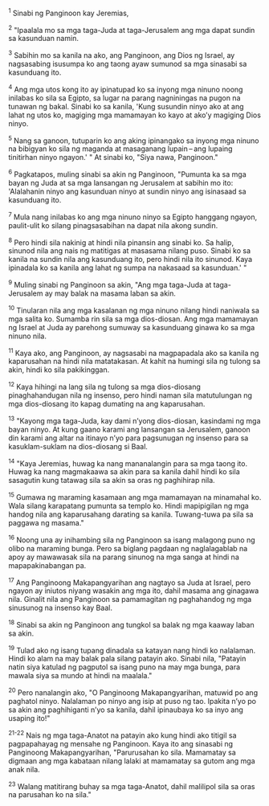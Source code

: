 <sup>1</sup>
Sinabi ng Panginoon kay Jeremias, 

<sup>2</sup>
"Ipaalala mo sa mga taga-Juda at taga-Jerusalem ang mga dapat sundin sa kasunduan namin. 

<sup>3</sup>
Sabihin mo sa kanila na ako, ang Panginoon, ang Dios ng Israel, ay nagsasabing isusumpa ko ang taong ayaw sumunod sa mga sinasabi sa kasunduang ito. 

<sup>4</sup>
Ang mga utos kong ito ay ipinatupad ko sa inyong mga ninuno noong inilabas ko sila sa Egipto, sa lugar na parang nagniningas na pugon na tunawan ng bakal. Sinabi ko sa kanila, 'Kung susundin ninyo ako at ang lahat ng utos ko, magiging mga mamamayan ko kayo at akoʼy magiging Dios ninyo. 

<sup>5</sup>
Nang sa ganoon, tutuparin ko ang aking ipinangako sa inyong mga ninuno na bibigyan ko sila ng maganda at masaganang lupain – ang lupaing tinitirhan ninyo ngayon.' " At sinabi ko, "Siya nawa, Panginoon." 

<sup>6</sup>
Pagkatapos, muling sinabi sa akin ng Panginoon, "Pumunta ka sa mga bayan ng Juda at sa mga lansangan ng Jerusalem at sabihin mo ito: 'Alalahanin ninyo ang kasunduan ninyo at sundin ninyo ang isinasaad sa kasunduang ito. 

<sup>7</sup>
Mula nang inilabas ko ang mga ninuno ninyo sa Egipto hanggang ngayon, paulit-ulit ko silang pinagsasabihan na dapat nila akong sundin. 

<sup>8</sup>
Pero hindi sila nakinig at hindi nila pinansin ang sinabi ko. Sa halip, sinunod nila ang nais ng matitigas at masasama nilang puso. Sinabi ko sa kanila na sundin nila ang kasunduang ito, pero hindi nila ito sinunod. Kaya ipinadala ko sa kanila ang lahat ng sumpa na nakasaad sa kasunduan.' " 

<sup>9</sup>
Muling sinabi ng Panginoon sa akin, "Ang mga taga-Juda at taga-Jerusalem ay may balak na masama laban sa akin. 

<sup>10</sup>
Tinularan nila ang mga kasalanan ng mga ninuno nilang hindi naniwala sa mga salita ko. Sumamba rin sila sa mga dios-diosan. Ang mga mamamayan ng Israel at Juda ay parehong sumuway sa kasunduang ginawa ko sa mga ninuno nila. 

<sup>11</sup>
Kaya ako, ang Panginoon, ay nagsasabi na magpapadala ako sa kanila ng kaparusahan na hindi nila matatakasan. At kahit na humingi sila ng tulong sa akin, hindi ko sila pakikinggan. 

<sup>12</sup>
Kaya hihingi na lang sila ng tulong sa mga dios-diosang pinaghahandugan nila ng insenso, pero hindi naman sila matutulungan ng mga dios-diosang ito kapag dumating na ang kaparusahan. 

<sup>13</sup>
"Kayong mga taga-Juda, kay dami nʼyong dios-diosan, kasindami ng mga bayan ninyo. At kung gaano karami ang lansangan sa Jerusalem, ganoon din karami ang altar na itinayo nʼyo para pagsunugan ng insenso para sa kasuklam-suklam na dios-diosang si Baal. 

<sup>14</sup>
"Kaya Jeremias, huwag ka nang mananalangin para sa mga taong ito. Huwag ka nang magmakaawa sa akin para sa kanila dahil hindi ko sila sasagutin kung tatawag sila sa akin sa oras ng paghihirap nila. 

<sup>15</sup>
Gumawa ng maraming kasamaan ang mga mamamayan na minamahal ko. Wala silang karapatang pumunta sa templo ko. Hindi mapipigilan ng mga handog nila ang kaparusahang darating sa kanila. Tuwang-tuwa pa sila sa paggawa ng masama." 

<sup>16</sup>
Noong una ay inihambing sila ng Panginoon sa isang malagong puno ng olibo na maraming bunga. Pero sa biglang pagdaan ng naglalagablab na apoy ay mawawasak sila na parang sinunog na mga sanga at hindi na mapapakinabangan pa. 

<sup>17</sup>
Ang Panginoong Makapangyarihan ang nagtayo sa Juda at Israel, pero ngayon ay iniutos niyang wasakin ang mga ito, dahil masama ang ginagawa nila. Ginalit nila ang Panginoon sa pamamagitan ng paghahandog ng mga sinusunog na insenso kay Baal.

<sup>18</sup>
Sinabi sa akin ng Panginoon ang tungkol sa balak ng mga kaaway laban sa akin. 

<sup>19</sup>
Tulad ako ng isang tupang dinadala sa katayan nang hindi ko nalalaman. Hindi ko alam na may balak pala silang patayin ako. Sinabi nila, "Patayin natin siya katulad ng pagputol sa isang puno na may mga bunga, para mawala siya sa mundo at hindi na maalala." 

<sup>20</sup>
Pero nanalangin ako, "O Panginoong Makapangyarihan, matuwid po ang paghatol ninyo. Nalalaman po ninyo ang isip at puso ng tao. Ipakita nʼyo po sa akin ang paghihiganti nʼyo sa kanila, dahil ipinaubaya ko sa inyo ang usaping ito!"

<sup>21-22</sup>
Nais ng mga taga-Anatot na patayin ako kung hindi ako titigil sa pagpapahayag ng mensahe ng Panginoon. Kaya ito ang sinasabi ng Panginoong Makapangyarihan, "Parurusahan ko sila. Mamamatay sa digmaan ang mga kabataan nilang lalaki at mamamatay sa gutom ang mga anak nila. 

<sup>23</sup>
Walang matitirang buhay sa mga taga-Anatot, dahil malilipol sila sa oras na parusahan ko na sila."